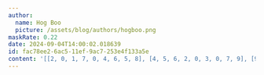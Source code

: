 ```yaml
---
author:
  name: Hog Boo
  picture: /assets/blog/authors/hogboo.png
maskRate: 0.22
date: 2024-09-04T14:00:02.018639
id: fac78ee2-6ac5-11ef-9ac7-253e4f133a5e
content: '[[2, 0, 1, 7, 0, 4, 6, 5, 8], [4, 5, 6, 2, 0, 3, 0, 7, 9], [9, 7, 0, 6, 0, 1, 4, 2, 3], [5, 1, 2, 9, 7, 8, 3, 6, 4], [3, 9, 4, 1, 0, 0, 0, 8, 5], [8, 6, 7, 4, 3, 0, 2, 9, 1], [7, 4, 0, 0, 6, 9, 8, 1, 2], [0, 2, 9, 8, 4, 0, 5, 3, 0], [6, 8, 0, 5, 1, 2, 9, 0, 7]]'
---
```

